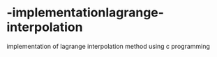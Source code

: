 # -implementationlagrange-interpolation
implementation of lagrange interpolation method using c programming
